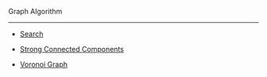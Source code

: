 Graph Algorithm

- - -

* [Search](search.md)

* [Strong Connected Components](scc.md)

* [Voronoi Graph](voronoi.md)

